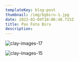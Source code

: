 ```yaml
---
templateKey: blog-post
thumbnail: /img/bgbiru-1.jpg
date: 2022-02-04T10:06:48.715Z
title: Pas Foto Biru
description: 
---
```

![clay-images-17](/img/bgbiru-2.jpg)

![clay-images-15](/img/bgbiru-3.jpg)


